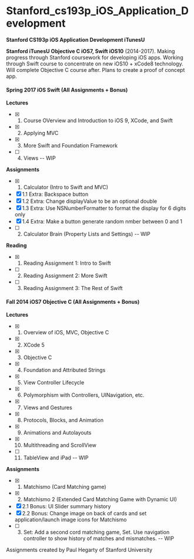 # Stanford_cs193p_iOS_Application_Development

**Stanford CS193p iOS Application Development iTunesU**

**Stanford iTunesU Objective C iOS7, Swift iOS10** (2014-2017). Making progress through Stanford coursework for developing iOS apps. Working through Swift course to concentrate on new iOS10 + xCode8 technology. Will complete Objective C course after. Plans to create a proof of concept app.

####  Spring 2017 iOS Swift (All Assignments + Bonus)
**Lectures**
- [x] 1. Course OVerview and Introduction to iOS 9, XCode, and Swift
- [x] 2. Applying MVC
- [x] 3. More Swift and Foundation Framework
- [ ] 4. Views -- WIP

**Assignments**
- [x] 1. Calculator (Intro to Swift and MVC)
- [x] 1.1 Extra: Backspace button
- [x] 1.2 Extra: Change displayValue to be an optional double
- [x] 1.3 Extra: Use NSNumberFormatter to format the display for 6 digits only
- [x] 1.4 Extra: Make a button generate random nmber between 0 and 1
- [ ] 2. Calculator Brain (Property Lists and Settings) -- WIP

**Reading**
- [x] 1. Reading Assignment 1: Intro to Swift
- [ ] 2. Reading Assignment 2: More Swift
- [ ] 3. Reading Assignment 3: The Rest of Swift

#### Fall 2014 iOS7 Objective C (All Assignments + Bonus)
**Lectures**
- [x] 1. Overview of iOS, MVC, Objective C
- [x] 2. XCode 5
- [x] 3. Objective C
- [x] 4. Foundation and Attributed Strings
- [x] 5. View Controller Lifecycle
- [x] 6. Polymorphism with Controllers, UINavigation, etc.
- [x] 7. Views and Gestures
- [x] 8. Protocols, Blocks, and Animation
- [x] 9. Animations and Autolayouts
- [x] 10. Multithreading and ScrollView
- [ ] 11. TableView and iPad -- WIP

**Assignments**
- [x] 1. Matchismo (Card Matching game)
- [x] 2. Matchismo 2 (Extended Card Matching Game with Dynamic UI) 
- [x] 2.1 Bonus:  UI Slider summary history 
- [x] 2.2 Bonus: Change image on back of cards and set application/launch image icons for Matchismo
- [ ] 3. Set: Add a second cord matching game, Set. Use navigation controller to show history of matches and mismatches. -- WIP


Assignments created by Paul Hegarty of Stanford University

